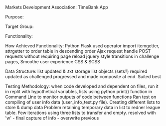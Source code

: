 Markets Development Association: TimeBank App

Purpose:

Target Group:

Functionality:

How Achieved Functionality:
Python
Flask
    used operator import itemgetter, attrgetter to order table in descending order
Ajax request
    handle POST requests without requiring page reload
jquery
    style transitions in challenge pages, Smoothe user experience
CSS & SCSS

Data Structure:
list updated & .txt storage
list objects (sets?) required updated as challenged progressed and made composite at end. Suited best

Testing Methodology:
    when code developed and dependent on files, run it in replit with hypothetical variables, lists
using python print() function in Command Line to monitor outputs of code between functions
    Ran test on compiling of user info data (user_info_test.py file). Creating different lists to store & dump data
    Problem retaining temporary data in list to redner league table. Few iterations using three lists 
    to transfer and empty. resolved with 'w' - final capture of info - overwrite previous

